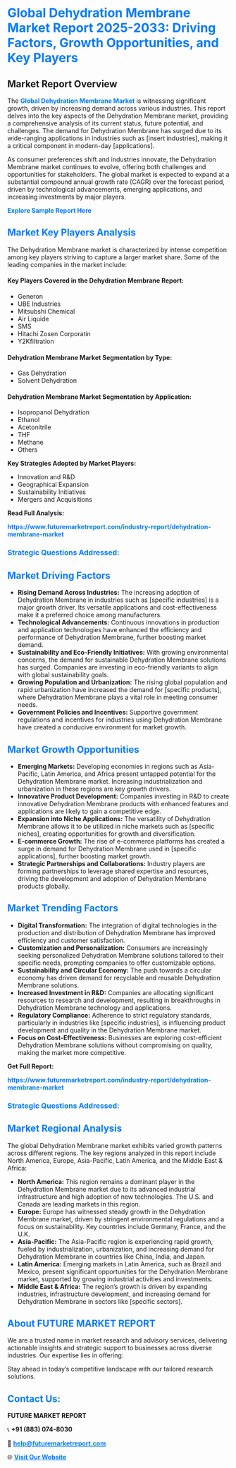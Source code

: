 <h1 style="color: #007BFF;">Global Dehydration Membrane Market Report 2025-2033: Driving Factors, Growth Opportunities, and Key Players</h1>

<section id="overview">
<h2>Market Report Overview</h2>
<p>The <a href="https://www.futuremarketreport.com/industry-report/dehydration-membrane-market" style="color: #007BFF; text-decoration: none;"><strong>Global Dehydration Membrane Market</strong></a> is witnessing significant growth, driven by increasing demand across various industries. This report delves into the key aspects of the Dehydration Membrane market, providing a comprehensive analysis of its current status, future potential, and challenges. The demand for Dehydration Membrane has surged due to its wide-ranging applications in industries such as [insert industries], making it a critical component in modern-day [applications].</p>
<p>As consumer preferences shift and industries innovate, the Dehydration Membrane market continues to evolve, offering both challenges and opportunities for stakeholders. The global market is expected to expand at a substantial compound annual growth rate (CAGR) over the forecast period, driven by technological advancements, emerging applications, and increasing investments by major players.</p>
</section>

<section id="overview">
<p><a href="https://www.futuremarketreport.com/request-sample/reportId=61378" style="color: #007BFF; text-decoration: none;"><strong>Explore Sample Report Here</strong></a></p>
</section>

<section id="key-players">
<h2 style="color: #007BFF;">Market Key Players Analysis</h2>
<p>The Dehydration Membrane market is characterized by intense competition among key players striving to capture a larger market share. Some of the leading companies in the market include:</p>
<h4>Key Players Covered in the Dehydration Membrane Report:</h4>
<ul><li>Generon</li><li>UBE Industries</li><li>Mitsubshi Chemical</li><li>Air Liquide</li><li>SMS</li><li>Hitachi Zosen Corporatin</li><li>Y2Kfiltration</li></ul>
<h4>Dehydration Membrane Market Segmentation by Type:</h4>
<ul><li>Gas Dehydration</li><li>Solvent Dehydration</li></ul>

<h4>Dehydration Membrane Market Segmentation by Application:</h4>
<ul><li>Isopropanol Dehydration</li><li>Ethanol</li><li>Acetonitrile</li><li>THF</li><li>Methane</li><li>Others</li></ul>
<p><strong>Key Strategies Adopted by Market Players:</strong></p>
<ul>
<li>Innovation and R&D</li>
<li>Geographical Expansion</li>
<li>Sustainability Initiatives</li>
<li>Mergers and Acquisitions</li>
</ul>
</section>

<section>
<p><strong>Read Full Analysis: </strong></p><a href="https://www.futuremarketreport.com/industry-report/dehydration-membrane-market" style="color: #007BFF; text-decoration: none;"><strong>https://www.futuremarketreport.com/industry-report/dehydration-membrane-market</strong></a>
<h3 style="color: #007BFF;">Strategic Questions Addressed:</h3>
</section>

<section id="driving-factors">
<h2 style="color: #007BFF;">Market Driving Factors</h2>
<ul>
<li><strong>Rising Demand Across Industries:</strong> The increasing adoption of Dehydration Membrane in industries such as [specific industries] is a major growth driver. Its versatile applications and cost-effectiveness make it a preferred choice among manufacturers.</li>
<li><strong>Technological Advancements:</strong> Continuous innovations in production and application technologies have enhanced the efficiency and performance of Dehydration Membrane, further boosting market demand.</li>
<li><strong>Sustainability and Eco-Friendly Initiatives:</strong> With growing environmental concerns, the demand for sustainable Dehydration Membrane solutions has surged. Companies are investing in eco-friendly variants to align with global sustainability goals.</li>
<li><strong>Growing Population and Urbanization:</strong> The rising global population and rapid urbanization have increased the demand for [specific products], where Dehydration Membrane plays a vital role in meeting consumer needs.</li>
<li><strong>Government Policies and Incentives:</strong> Supportive government regulations and incentives for industries using Dehydration Membrane have created a conducive environment for market growth.</li>
</ul>
</section>

<section id="growth-opportunities">
<h2 style="color: #007BFF;">Market Growth Opportunities</h2>
<ul>
<li><strong>Emerging Markets:</strong> Developing economies in regions such as Asia-Pacific, Latin America, and Africa present untapped potential for the Dehydration Membrane market. Increasing industrialization and urbanization in these regions are key growth drivers.</li>
<li><strong>Innovative Product Development:</strong> Companies investing in R&D to create innovative Dehydration Membrane products with enhanced features and applications are likely to gain a competitive edge.</li>
<li><strong>Expansion into Niche Applications:</strong> The versatility of Dehydration Membrane allows it to be utilized in niche markets such as [specific niches], creating opportunities for growth and diversification.</li>
<li><strong>E-commerce Growth:</strong> The rise of e-commerce platforms has created a surge in demand for Dehydration Membrane used in [specific applications], further boosting market growth.</li>
<li><strong>Strategic Partnerships and Collaborations:</strong> Industry players are forming partnerships to leverage shared expertise and resources, driving the development and adoption of Dehydration Membrane products globally.</li>
</ul>
</section>

<section id="trending-factors">
<h2 style="color: #007BFF;">Market Trending Factors</h2>
<ul>
<li><strong>Digital Transformation:</strong> The integration of digital technologies in the production and distribution of Dehydration Membrane has improved efficiency and customer satisfaction.</li>
<li><strong>Customization and Personalization:</strong> Consumers are increasingly seeking personalized Dehydration Membrane solutions tailored to their specific needs, prompting companies to offer customizable options.</li>
<li><strong>Sustainability and Circular Economy:</strong> The push towards a circular economy has driven demand for recyclable and reusable Dehydration Membrane solutions.</li>
<li><strong>Increased Investment in R&D:</strong> Companies are allocating significant resources to research and development, resulting in breakthroughs in Dehydration Membrane technology and applications.</li>
<li><strong>Regulatory Compliance:</strong> Adherence to strict regulatory standards, particularly in industries like [specific industries], is influencing product development and quality in the Dehydration Membrane market.</li>
<li><strong>Focus on Cost-Effectiveness:</strong> Businesses are exploring cost-efficient Dehydration Membrane solutions without compromising on quality, making the market more competitive.</li>
</ul>
</section>

<section>
<p><strong>Get Full Report: </strong></p><a href="https://www.futuremarketreport.com/industry-report/dehydration-membrane-market" style="color: #007BFF; text-decoration: none;"><strong>https://www.futuremarketreport.com/industry-report/dehydration-membrane-market</strong></a>
<h3 style="color: #007BFF;">Strategic Questions Addressed:</h3>
</section>


<section id="regional-analysis">
<h2 style="color: #007BFF;">Market Regional Analysis</h2>
<p>The global Dehydration Membrane market exhibits varied growth patterns across different regions. The key regions analyzed in this report include North America, Europe, Asia-Pacific, Latin America, and the Middle East & Africa:</p>
<ul>
<li><strong>North America:</strong> This region remains a dominant player in the Dehydration Membrane market due to its advanced industrial infrastructure and high adoption of new technologies. The U.S. and Canada are leading markets in this region.</li>
<li><strong>Europe:</strong> Europe has witnessed steady growth in the Dehydration Membrane market, driven by stringent environmental regulations and a focus on sustainability. Key countries include Germany, France, and the U.K.</li>
<li><strong>Asia-Pacific:</strong> The Asia-Pacific region is experiencing rapid growth, fueled by industrialization, urbanization, and increasing demand for Dehydration Membrane in countries like China, India, and Japan.</li>
<li><strong>Latin America:</strong> Emerging markets in Latin America, such as Brazil and Mexico, present significant opportunities for the Dehydration Membrane market, supported by growing industrial activities and investments.</li>
<li><strong>Middle East & Africa:</strong> The region’s growth is driven by expanding industries, infrastructure development, and increasing demand for Dehydration Membrane in sectors like [specific sectors].</li>
</ul>
</section>

<footer>
<h2 style="color: #007BFF;">About FUTURE MARKET REPORT</h2>
<p>We are a trusted name in market research and advisory services, delivering actionable insights and strategic support to businesses across diverse industries. Our expertise lies in offering:</p>

<p>Stay ahead in today’s competitive landscape with our tailored research solutions.</p>

<h2 style="color: #007BFF;">Contact Us:</h2>
<p><strong>FUTURE MARKET REPORT</strong></p>
<p>📞 <strong>+91 (883) 074-8030</strong></p>
<p>📧 <strong><a href="mailto:help@futuremarketreport.com" style="color: #007BFF;">help@futuremarketreport.com</a></strong></p>
<p>🌐 <strong><a href="https://www.futuremarketreport.com/" style="color: #007BFF;">Visit Our Website</a></strong></p>
</footer>